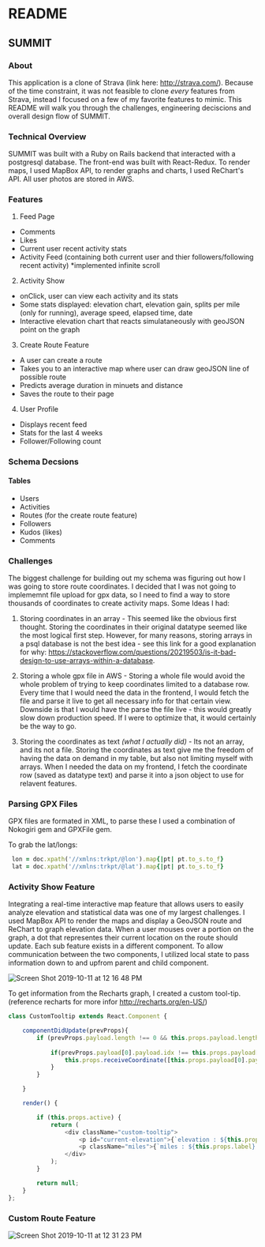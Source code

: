 # README

## SUMMIT 

### About
This application is a clone of Strava (link here: http://strava.com/). Because of the time constraint, it was not feasible to clone *every* features from Strava, instead I focused on a few of my favorite features to mimic. This README will walk you through the challenges, engineering deciscions and overall design flow of SUMMIT. 

### Technical Overview
SUMMIT was built with a Ruby on Rails backend that interacted with a postgresql database. The front-end was built with React-Redux. To render maps, I used MapBox API, to render graphs and charts, I used ReChart's API. All user photos are stored in AWS.

### Features

1. Feed Page
  - Comments
  - Likes
  - Current user recent activity stats 
  - Activity Feed (containing both current user and thier followers/following recent activity) *implemented infinite scroll

2. Activity Show
  - onClick, user can view each activity and its stats 
  - Some stats displayed: elevation chart, elevation gain, splits per mile (only for running), average speed, elapsed time,     date
  - Interactive elevation chart that reacts simulataneously with geoJSON point on the graph
  
3. Create Route Feature 
  - A user can create a route
  - Takes you to an interactive map where user can draw geoJSON line of possible route
  - Predicts average duration in minuets and distance 
  - Saves the route to their page
  
4. User Profile
  - Displays recent feed
  - Stats for the last 4 weeks
  - Follower/Following count
  
  
 ### Schema Decsions
 
 #### Tables 
 - Users 
 - Activities
 - Routes (for the create route feature)
 - Followers
 - Kudos (likes)
 - Comments
 
 ### Challenges 
 The biggest challenge for building out my schema was figuring out how I was going to store route coordinates. I decided that I was not going to implememnt file upload for gpx data, so I need to find a way to store thousands of coordinates to create activity maps. Some Ideas I had:
  1. Storing coordinates in an array - This seemed like the obvious first thought. Storing the coordinates in their original datatype seemed like the most logical first step. However, for many reasons, storing arrays in a psql database is not the best idea - see this link for a good explanation for why: https://stackoverflow.com/questions/20219503/is-it-bad-design-to-use-arrays-within-a-database. 
  
  2. Storing a whole gpx file in AWS - Storing a whole file would avoid the whole problem of trying to keep coordinates limited to a database row. Every time that I would need the data in the frontend, I would fetch the file and parse it live to get all necessary info for that certain view. Downside is that I would have the parse the file live - this would greatly slow down production speed. If I were to optimize that, it would certainly be the way to go.
  
  3. Storing the coordinates as text *(what I actually did)* - Its not an array, and its not a file. Storing the coordinates as text give me the freedom of having the data on demand in my table, but also not limiting myself with arrays. When I needed the data on my frontend, I fetch the coordinate row (saved as datatype text) and parse it into a json object to use for relavent features. 
  
 ### Parsing GPX Files
 GPX files are formated in XML, to parse these I used a combination of Nokogiri gem and GPXFile gem. 
 
 To grab the lat/longs: 
 
 ```ruby
  lon = doc.xpath('//xmlns:trkpt/@lon').map{|pt| pt.to_s.to_f}
  lat = doc.xpath('//xmlns:trkpt/@lat').map{|pt| pt.to_s.to_f}
 ```
 
 ### Activity Show Feature 
 
Integrating a real-time interactive map feature that allows users to easily analyze elevation and statistical data was one of my largest challenges. I used MapBox API to render the maps and display a GeoJSON route and ReChart to graph elevation data. When a user mouses over a portion on the graph, a dot that representes their current location on the route should update. Each sub feature exists in a different component. To allow communication between the two components, I utilized local state to pass information down to and upfrom parent and child component.

![Screen Shot 2019-10-11 at 12 16 48 PM](https://user-images.githubusercontent.com/20862546/66678692-507dac00-ec21-11e9-8cee-b5f0f0761223.png)


To get information from the Recharts graph, I created a custom tool-tip. (reference recharts for more infor http://recharts.org/en-US/)

```js
class CustomTooltip extends React.Component {

    componentDidUpdate(prevProps){
        if (prevProps.payload.length !== 0 && this.props.payload.length !== 0){
            
            if(prevProps.payload[0].payload.idx !== this.props.payload[0].payload.idx){
                this.props.receiveCoordinate([this.props.payload[0].payload.idx])
            }
        }

    }

    render() {

        if (this.props.active) {
            return (
                <div className="custom-tooltip">
                    <p id="current-elevation">{`elevation : ${this.props.payload[0].value} ft`}</p>
                    <p className="miles">{`miles : ${this.props.label} mi`}</p>
                </div>
            );
        }

        return null;
    }
};
```

### Custom Route Feature 


![Screen Shot 2019-10-11 at 12 31 23 PM](https://user-images.githubusercontent.com/20862546/66679570-5aa0aa00-ec23-11e9-913f-512a5533e568.png)
